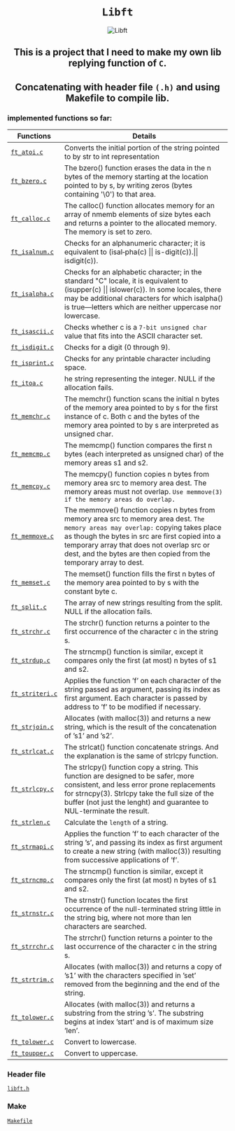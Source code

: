 <div align='center'>
  
# `Libft`
![Libft](https://game.42sp.org.br/static/assets/achievements/libftn.png)
## This is a project that I need to make my own lib replying function of `C`.
## Concatenating with header file `(.h)` and using Makefile to compile lib.

</div>

### implemented functions so far:
| Functions                        | Details                                                                                                                                                                                                                                                                                                |
|----------------------------------|--------------------------------------------|
| [`ft_atoi.c`](./ft_atoi.c)       | Converts the initial portion of the string pointed to by str to int representation|
| [`ft_bzero.c`](./ft_bzero.c)     | The bzero() function erases the data in the n bytes of the memory starting at the location pointed to by s, by writing zeros (bytes containing '\0') to that area.|
| [`ft_calloc.c`](./ft_calloc.c)   | The calloc() function allocates memory for an array of nmemb elements of size bytes each and returns a pointer to the allocated memory. The memory is set to zero.|
| [`ft_isalnum.c`](./ft_isalnum.c) | Checks for an alphanumeric character; it is equivalent to (isal‐pha(c) \|\| is-digit(c)).\|\| isdigit(c)).|
| [`ft_isalpha.c`](./ft_isalpha.c) | Checks for an alphabetic character; in the standard "C" locale,  it  is  equivalent  to (isupper(c)  \|\|  islower(c)). In some locales, there may be additional characters for which isalpha() is true—letters which are neither uppercase nor lowercase.|
| [`ft_isascii.c`](./ft_isascii.c) | Checks whether c is a `7‐bit unsigned char` value that fits into the ASCII character set.|
| [`ft_isdigit.c`](./ft_isdigit.c) | Checks for a digit (0 through 9).|
| [`ft_isprint.c`](/ft_isprint.c)  | Checks for any printable character including space.|
| [`ft_itoa.c`](/ft_itoa.c)        | he string representing the integer. NULL if the allocation fails.|
| [`ft_memchr.c`](./ft_memchr.c)   |  The  memchr()  function scans the initial n bytes of the memory area pointed to by s for the first instance of c. Both c and the bytes of the memory area pointed to by s are interpreted as unsigned char.|
| [`ft_memcmp.c`](./ft_memcmp.c)   | The memcmp() function compares the first n bytes (each interpreted as unsigned char) of the memory areas s1 and s2.|
| [`ft_memcpy.c`](./ft_memcpy.c)   | The memcpy() function copies n bytes from memory area src to memory area dest. The memory areas must not overlap. `Use memmove(3) if the memory areas do overlap.`|
| [`ft_memmove.c`](./ft_memmove.c) | The memmove() function copies n bytes from memory area src to memory area dest. `The memory areas may overlap:` copying takes place as though the bytes in src are first copied into a temporary array that does not overlap src or dest, and the bytes are then copied from the temporary array to dest. |
| [`ft_memset.c`](./ft_memset.c)   | The memset() function fills the first n bytes of the memory area pointed to by s with the constant byte c.|
| [`ft_split.c`](./ft_split.c)     | The array of new strings resulting from the split. NULL if the allocation fails.|
| [`ft_strchr.c`](./ft_strchr.c)   | The strchr() function returns a pointer to the first occurrence of the character c in the string s.|
| [`ft_strdup.c`](./ft_strdup.c)   | The strncmp() function  is similar, except it compares only the first (at most) n bytes of s1 and s2.|
| [`ft_striteri.c`](./ft_striteri.c) | Applies the function ’f’ on each character of the string passed as argument, passing its index as first argument. Each character is passed by address to ’f’ to be modified if necessary.
| [`ft_strjoin.c`](./ft_strjoin.c) | Allocates (with malloc(3)) and returns a new string, which is the result of the concatenation of ’s1’ and ’s2’.|
| [`ft_strlcat.c`](./ft_strlcat.c) | The strlcat() function concatenate strings. And the explanation is the same of strlcpy function.|
| [`ft_strlcpy.c`](./ft_strlcpy.c) | The strlcpy() function copy a string. This function are designed to be safer, more consistent, and less error prone replacements for strncpy(3). Strlcpy take the full size of the buffer (not just the lenght) and guarantee to NUL-terminate the result.|
| [`ft_strlen.c`](./ft_strlen.c)   | Calculate the `length` of a string.|
| [`ft_strmapi.c`](./ft_strmapi.c) | Applies the function ’f’ to each character of the string ’s’, and passing its index as first argument to create a new string (with malloc(3)) resulting from successive applications of ’f’.|
| [`ft_strncmp.c`](./ft_strncmp.c) | The strncmp() function  is similar, except it compares only the first (at most) n bytes of s1 and s2.|
| [`ft_strnstr.c`](./ft_strnstr.c) | The strnstr() function locates the first occurrence of the null-terminated string little in the string big, where not more than len characters are searched.|
| [`ft_strrchr.c`](./ft_strrchr.c) | The strrchr() function returns a pointer to the last occurrence of the character c in the string s.|
| [`ft_strtrim.c`](./ft_strtrim.c) | Allocates (with malloc(3)) and returns a copy of ’s1’ with the characters specified in ’set’ removed from the beginning and the end of the string.|
| [`ft_tolower.c`](./ft_substr.c)  | Allocates (with malloc(3)) and returns a substring from the string ’s’. The substring begins at index ’start’ and is of maximum size ’len’.|
| [`ft_tolower.c`](./ft_tolower.c) | Convert to lowercase.|
| [`ft_toupper.c`](./ft_toupper.c) | Convert to uppercase.|


### Header file
[`libft.h`](./libft.h)

### Make
[`Makefile`](./Makefile)
